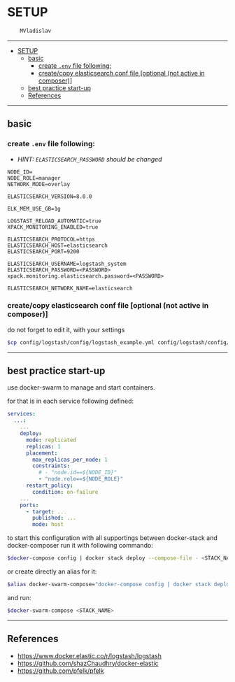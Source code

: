 # SETUP

```sh
    MVladislav
```

---

- [SETUP](#setup)
  - [basic](#basic)
    - [create `.env` file following:](#create-env-file-following)
    - [create/copy elasticsearch conf file [optional (not active in composer)]](#createcopy-elasticsearch-conf-file-optional-not-active-in-composer)
  - [best practice start-up](#best-practice-start-up)
  - [References](#references)

---

## basic

### create `.env` file following:

- _HINT: `ELASTICSEARCH_PASSWORD` should be changed_

```env
NODE_ID=
NODE_ROLE=manager
NETWORK_MODE=overlay

ELASTICSEARCH_VERSION=8.0.0

ELK_MEM_USE_GB=1g

LOGSTAST_RELOAD_AUTOMATIC=true
XPACK_MONITORING_ENABLED=true

ELASTICSEARCH_PROTOCOL=https
ELASTICSEARCH_HOST=elasticsearch
ELASTICSEARCH_PORT=9200

ELASTICSEARCH_USERNAME=logstash_system
ELASTICSEARCH_PASSWORD=<PASSWORD>
xpack.monitoring.elasticsearch.password=<PASSWORD>

ELASTICSEARCH_NETWORK_NAME=elasticsearch
```

### create/copy elasticsearch conf file [optional (not active in composer)]

do not forget to edit it, with your settings

```sh
$cp config/logstash/config/logstash_example.yml config/logstash/config/logstash.yml
```

---

## best practice start-up

use docker-swarm to manage and start containers.

for that is in each service following defined:

```yml
services:
  ...:
    ...
    deploy:
      mode: replicated
      replicas: 1
      placement:
        max_replicas_per_node: 1
        constraints:
          # - "node.id==${NODE_ID}"
          - "node.role==${NODE_ROLE}"
      restart_policy:
        condition: on-failure
    ...
    ports:
      - target: ...
        published: ...
        mode: host
```

to start this configuration with all supportings between docker-stack and docker-composer
run it with following commando:

```sh
$docker-compose config | docker stack deploy --compose-file - <STACK_NAME>
```

or create directly an alias for it:

```sh
$alias docker-swarm-compose="docker-compose config | docker stack deploy --compose-file -"
```

and run:

```sh
$docker-swarm-compose <STACK_NAME>
```

---

## References

- <https://www.docker.elastic.co/r/logstash/logstash>
- <https://github.com/shazChaudhry/docker-elastic>
- <https://github.com/pfelk/pfelk>
